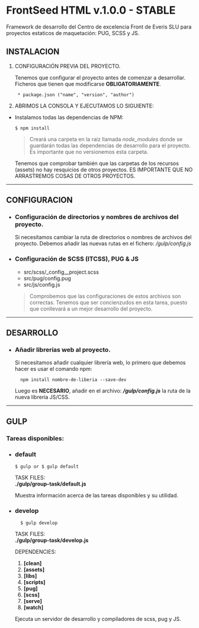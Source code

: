 # FrontSeed HTML v.1.0.0 - STABLE

Framework de desarrollo del Centro de excelencia Front de Everis SLU para proyectos estaticos de maquetación: PUG, SCSS y JS.

## INSTALACION

1. CONFIGURACIÓN PREVIA DEL PROYECTO. 
	
	Tenemos que configurar el proyecto antes de comenzar a desarrollar. Ficheros que tienen que modificarse __OBLIGATORIAMENTE__.

		* package.json ("name", "version", "author")

2. ABRIMOS LA CONSOLA Y EJECUTAMOS LO SIGUIENTE:

+ Instalamos todas las dependencias de NPM: 
	```
	$ npm install
	```
	> Creará una carpeta en la raiz llamada *node_modules* donde se guardarán todas las dependencias de desarrollo para el proyecto. Es importante que no versionemos esta carpeta.

	Tenemos que comprobar también que las carpetas de los recursos (assets) no hay resquicios de otros proyectos. ES IMPORTANTE QUE NO ARRASTREMOS COSAS DE OTROS PROYECTOS. 
---

## CONFIGURACION

+ ### Configuración de directorios y nombres de archivos del proyecto.

	Si necesitamos cambiar la ruta de directorios o nombres de archivos del proyecto. Debemos añadir las nuevas rutas en el fichero: */gulp/config.js*

+ ### Configuración de SCSS (ITCSS), PUG & JS

	+ src/scss/_config__project.scss 
	+ src/pug/config.pug
	+ src/js/config.js

	>Comprobemos que las configuraciones de estos archivos son correctas. Tenemos que ser concienzudos en esta tarea, puesto que conllevará a un mejor desarrollo del proyecto. 

---

## DESARROLLO

+ ### Añadir librerías web al proyecto.

	Si necesitamos añadir cualquier librería web, lo primero que debemos hacer es usar el comando npm:
		
		npm install nombre-de-liberia --save-dev

	Luego es __NECESARIO__, añadir en el archivo: __*/gulp/config.js*__ la ruta de la nueva librería JS/CSS.

---

## GULP

### Tareas disponibles:

+ ### default
	````
	$ gulp or $ gulp default
	````
	TASK FILES:  
	__./gulp/group-task/default.js__

	Muestra información acerca de las tareas disponibles y su utilidad.

+ ### develop

		$ gulp develop

	TASK FILES:  
	__./gulp/group-task/develop.js__

	DEPENDENCIES:
	1. __[clean]__
	2. __[assets]__
	3. __[libs]__
	4. __[scripts]__
	4. __[pug]__
	4. __[scss]__
	4. __[serve]__
	4. __[watch]__

	Ejecuta un servidor de desarrollo y compiladores de scss, pug y JS.